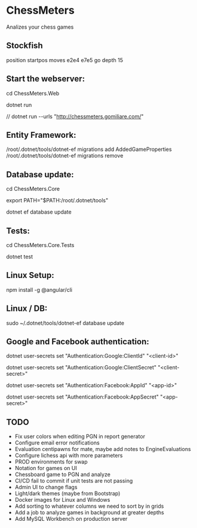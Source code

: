 # ChessMeters
Analizes your chess games

## Stockfish
position startpos moves e2e4 e7e5
go depth 15

## Start the webserver:

cd ChessMeters.Web

dotnet run

// dotnet run --urls "http://chessmeters.gomiliare.com/"

## Entity Framework:
/root/.dotnet/tools/dotnet-ef migrations add AddedGameProperties
/root/.dotnet/tools/dotnet-ef migrations remove

## Database update:

cd ChessMeters.Core

export PATH="$PATH:/root/.dotnet/tools"

dotnet ef database update

## Tests:

cd ChessMeters.Core.Tests

dotnet test

## Linux Setup:

npm install -g @angular/cli

## Linux / DB:

sudo ~/.dotnet/tools/dotnet-ef database update

## Google and Facebook authentication:

dotnet user-secrets set "Authentication:Google:ClientId" "&lt;client-id&gt;"
  
dotnet user-secrets set "Authentication:Google:ClientSecret" "&lt;client-secret&gt;"

dotnet user-secrets set "Authentication:Facebook:AppId" "&lt;app-id&gt;"

dotnet user-secrets set "Authentication:Facebook:AppSecret" "&lt;app-secret&gt;"

## TODO
- Fix user colors when editing PGN in report generator
- Configure email error notifications
- Evaluation centipawns for mate, maybe add notes to EngineEvaluations
- Configure lichess api with more parameters
- PROD environments for swap
- Notation for games on UI
- Chessboard game to PGN and analyze
- CI/CD fail to commit if unit tests are not passing
- Admin UI to change flags
- Light/dark themes (maybe from Bootstrap)
- Docker images for Linux and Windows
- Add sorting to whatever columns we need to sort by in grids
- Add a job to analyze games in background at greater depths
- Add MySQL Workbench on production server